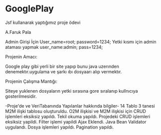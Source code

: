 # GooglePlay
Jsf kullanarak yaptığımız proje ödevi



A.Faruk Pala    


Admin Girişi İçin
User_name=root;
password=1234;
Yetki kısmı için admin ataması yapmak 
user_name:admin;
pass=1234;


Projenin Amacı:

Google play gibi yerli bir site yapıp bunu java uzerınden denemektır.uygulama ve şarkı ıbı dosyaarı alıp vermektır.


Projenin Çalışma Mantığı:

Siteye yuklenen dosyaların yetki sırasına gore sıralanıp kullnıcıya gosterilmesidir.


-Proje'de ve VeriTabanında Yapılanlar hakkında bilgiler-
14 Tablo 3 tanesi M2M ilişki tablosu oluşturuldu.
O2M ilişkisi ve M2M ilişkisi için CRUD işlemleri eksiksiz yapıldı.
Tekil okuma yapıldı.
Projedeki CRUD işlemleri eksiksiz yapildi.
Filter işlemi yapildi
Ajax Eklendi.
Java Bean Validator uygulandı.
Dosya işlemleri yapıldı.
Pagination yapıldı.
